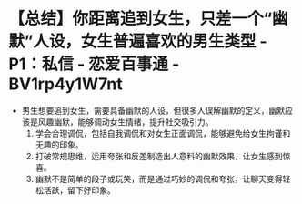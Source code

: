 # 【总结】你距离追到女生，只差一个“幽默”人设，女生普遍喜欢的男生类型 - P1：私信 - 恋爱百事通 - BV1rp4y1W7nt

-   男生想要追到女生，需要具备幽默的人设，但很多人误解幽默的定义，幽默应该是风趣幽默，能够调动女生情绪，提升社交吸引力。
    1.  学会合理调侃，包括自我调侃和对女生正面调侃，能够避免给女生拘谨和无趣的印象。
    2.  打破常规思维，运用夸张和反差制造出人意料的幽默效果，让女生感到惊喜。
    3.  幽默不是简单的段子或玩笑，而是通过巧妙的调侃和夸张，让聊天变得轻松活跃，留下好印象。